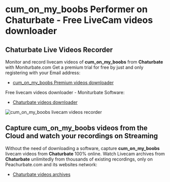 # cum_on_my_boobs Performer on Chaturbate - Free LiveCam videos downloader

## Chaturbate Live Videos Recorder

Monitor and record livecam videos of **cum_on_my_boobs** from **Chaturbate** with Moniturbate.com
Get a premium trial for free by just and only registering with your Email address:
* [cum_on_my_boobs Premium videos downloader](https://moniturbate.com/request-demo-licence-key.html)

Free livecam videos downloader - Moniturbate Software:
* [Chaturbate videos downloader](https://moniturbate.com/moniturbate-download-software.html)

![cum_on_my_boobs livecam videos recorder](https://peachurnet.com/templates/moniturbate-software.png)


## Capture cum_on_my_boobs videos from the Cloud and watch your recordings on Streaming

Without the need of downloading a software, capture **cum_on_my_boobs** livecam videos from **Chaturbate** 100% online.
Watch Livecam archives from **Chaturbate** unlimitedly from thousands of existing recordings, only on Peachurbate.com and its websites network:
* [Chaturbate videos archives](https://peachurnet.com/)